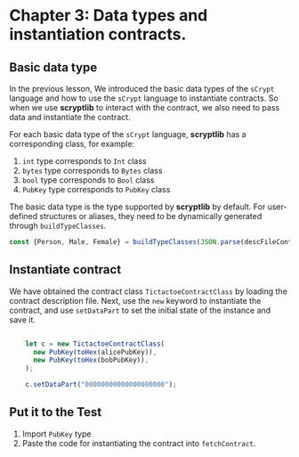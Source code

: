 # Chapter 3: Data types and instantiation contracts.

## Basic data type

In the previous lesson, We introduced the basic data types of the `sCrypt` language and how to use the `sCrypt` language to instantiate contracts. So when we use **scryptlib** to interact with the contract, we also need to pass data and instantiate the contract.

For each basic data type of the `sCrypt` language, **scryptlib** has a corresponding class,
for example:

1. `int` type corresponds to `Int` class
2. `bytes` type corresponds to `Bytes` class
3. `bool` type corresponds to `Bool` class
4. `PubKey` type corresponds to `PubKey` class


The basic data type is the type supported by **scryptlib** by default. For user-defined structures or aliases, they need to be dynamically generated through `buildTypeClasses`.

```javascript
const {Person, Male, Female} = buildTypeClasses(JSON.parse(descFileContent));
```

## Instantiate contract

We have obtained the contract class `TictactoeContractClass` by loading the contract description file. Next, use the `new` keyword to instantiate the contract, and use `setDataPart` to set the initial state of the instance and save it.

```javascript

    let c = new TictactoeContractClass(
      new PubKey(toHex(alicePubKey)),
      new PubKey(toHex(bobPubKey)),
    );

    c.setDataPart("00000000000000000000");

```

## Put it to the Test

1. Import `PubKey` type
2. Paste the code for instantiating the contract into `fetchContract`.